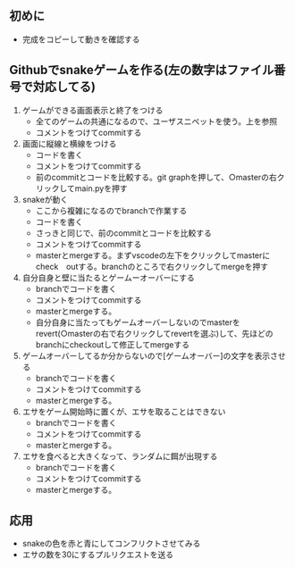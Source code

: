 ## 初めに
- 完成をコピーして動きを確認する


## Githubでsnakeゲームを作る(左の数字はファイル番号で対応してる)

1. ゲームができる画面表示と終了をつける
    - 全てのゲームの共通になるので、ユーザスニペットを使う。上を参照
    - コメントをつけてcommitする
2. 画面に縦線と横線をつける
    - コードを書く
    - コメントをつけてcommitする
    - 前のcommitとコードを比較する。git graphを押して、○masterの右クリックしてmain.pyを押す
3. snakeが動く
    - ここから複雑になるのでbranchで作業する
    - コードを書く
    - さっきと同じで、前のcommitとコードを比較する
    - コメントをつけてcommitする
    - masterとmergeする。まずvscodeの左下をクリックしてmasterにcheck　outする。branchのところで右クリックしてmergeを押す
4. 自分自身と壁に当たるとゲームーオーバーにする
    - branchでコードを書く
    - コメントをつけてcommitする
    - masterとmergeする。
    - 自分自身に当たってもゲームオーバーしないのでmasterをrevert(○masterの右で右クリックしてrevertを選ぶ)して、先ほどのbranchにcheckoutして修正してmergeする
5. ゲームオーバーしてるか分からないので\[ゲームオーバー]の文字を表示させる
    - branchでコードを書く
    - コメントをつけてcommitする
    - masterとmergeする。
6. エサをゲーム開始時に置くが、エサを取ることはできない
    - branchでコードを書く
    - コメントをつけてcommitする
    - masterとmergeする。
7. エサを食べると大きくなって、ランダムに餌が出現する
    - branchでコードを書く
    - コメントをつけてcommitする
    - masterとmergeする。

## 応用
- snakeの色を赤と青にしてコンフリクトさせてみる
- エサの数を30にするプルリクエストを送る
